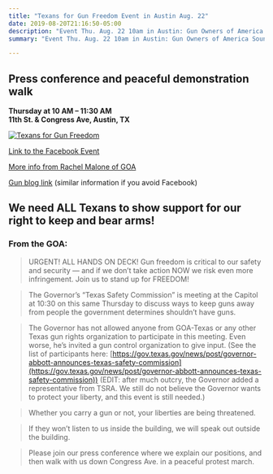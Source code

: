 ```yaml
---
title: "Texans for Gun Freedom Event in Austin Aug. 22"
date: 2019-08-20T21:16:50-05:00
description: "Event Thu. Aug. 22 10am in Austin: Gun Owners of America Sounds the Alarm on Abbott’s Texas Safety Commission"
summary: "Event Thu. Aug. 22 10am in Austin: Gun Owners of America Sounds the Alarm on Abbott’s Texas Safety Commission"

---
```


## Press conference and peaceful demonstration walk

**Thursday at 10 AM – 11:30 AM**  
**11th St. & Congress Ave, Austin, TX**  

[![Texans for Gun Freedom](https://cdn0.thetruthaboutguns.com/wp-content/uploads/2019/08/goa-tgf.jpg)](https://www.thetruthaboutguns.com/goa-sounds-the-alarm-on-the-texas-governors-texas-safety-commission/)    

[Link to the Facebook Event](https://www.thetruthaboutguns.com/goa-sounds-the-alarm-on-the-texas-governors-texas-safety-commission/)  

[More info from Rachel Malone of GOA](https://www.facebook.com/rachel.malone.TX/posts/2374144936167578)  

[Gun blog link](https://www.thetruthaboutguns.com/goa-sounds-the-alarm-on-the-texas-governors-texas-safety-commission/) (similar information if you avoid Facebook)  

## We need ALL Texans to show support for our right to keep and bear arms!


### From the GOA:

> URGENT! ALL HANDS ON DECK! Gun freedom is critical to our safety and security — and if we don’t take action NOW we risk even more infringement. Join us to stand up for FREEDOM!  

> The Governor’s “Texas Safety Commission” is meeting at the Capitol at 10:30 on this same Thursday to discuss ways to keep guns away from people the government determines shouldn’t have guns. 

> The Governor has not allowed anyone from GOA-Texas or any other Texas gun rights organization to participate in this meeting. Even worse, he’s invited a gun control organization to give input.  (See the list of participants here: [https://gov.texas.gov/news/post/governor-abbott-announces-texas-safety-commission](https://gov.texas.gov/news/post/governor-abbott-announces-texas-safety-commission)) (EDIT: after much outcry, the Governor added a representative from TSRA. We still do not believe the Governor wants to protect your liberty, and this event is still needed.)

> Whether you carry a gun or not, your liberties are being threatened. 

> If they won’t listen to us inside the building, we will speak out outside the building.

> Please join our press conference where we explain our positions, and then walk with us down Congress Ave. in a peaceful protest march. 
